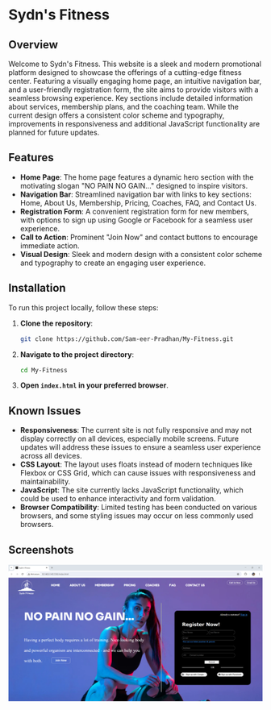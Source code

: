 # Sydn's Fitness 

## Overview

Welcome to Sydn's Fitness. This website is a sleek and modern promotional platform designed to showcase the offerings of a cutting-edge fitness center. Featuring a visually engaging home page, an intuitive navigation bar, and a user-friendly registration form, the site aims to provide visitors with a seamless browsing experience. Key sections include detailed information about services, membership plans, and the coaching team. While the current design offers a consistent color scheme and typography, improvements in responsiveness and additional JavaScript functionality are planned for future updates.

## Features

- **Home Page**: The home page features a dynamic hero section with the motivating slogan "NO PAIN NO GAIN..." designed to inspire visitors.
- **Navigation Bar**: Streamlined navigation bar with links to key sections: Home, About Us, Membership, Pricing, Coaches, FAQ, and Contact Us.
- **Registration Form**: A convenient registration form for new members, with options to sign up using Google or Facebook for a seamless user experience.
- **Call to Action**: Prominent "Join Now" and contact buttons to encourage immediate action.
- **Visual Design**: Sleek and modern design with a consistent color scheme and typography to create an engaging user experience.

## Installation

To run this project locally, follow these steps:

1. **Clone the repository**:
    ```sh
    git clone https://github.com/Sam-eer-Pradhan/My-Fitness.git
    ```
2. **Navigate to the project directory**:
    ```sh
    cd My-Fitness
    ```
3. **Open `index.html` in your preferred browser**.

## Known Issues

- **Responsiveness**: The current site is not fully responsive and may not display correctly on all devices, especially mobile screens. Future updates will address these issues to ensure a seamless user experience across all devices.
- **CSS Layout**: The layout uses floats instead of modern techniques like Flexbox or CSS Grid, which can cause issues with responsiveness and maintainability.
- **JavaScript**: The site currently lacks JavaScript functionality, which could be used to enhance interactivity and form validation.
- **Browser Compatibility**: Limited testing has been conducted on various browsers, and some styling issues may occur on less commonly used browsers.

## Screenshots

![Sydn's Fitness](images/screenshot.png)

